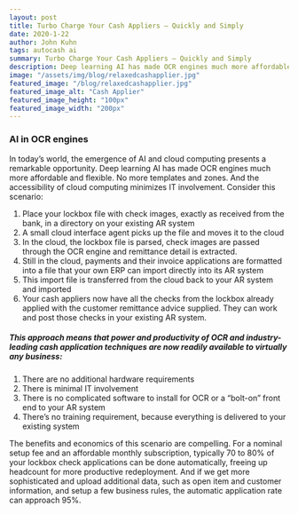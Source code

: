 ```yaml
---
layout: post
title: Turbo Charge Your Cash Appliers – Quickly and Simply 
date: 2020-1-22
author: John Kuhn
tags: autocash ai
summary: Turbo Charge Your Cash Appliers – Quickly and Simply 
description: Deep learning AI has made OCR engines much more affordable and flexible.  No more templates and zones. 
image: "/assets/img/blog/relaxedcashapplier.jpg"
featured_image: "/blog/relaxedcashapplier.jpg"
featured_image_alt: "Cash Applier"
featured_image_height: "100px"
featured_image_width: "200px"
---
```


### AI in OCR engines

In today’s world, the emergence of AI and cloud computing presents a remarkable opportunity.  Deep learning AI has made OCR engines much more affordable and flexible.  No more templates and zones.  And the accessibility of cloud computing minimizes IT involvement.  Consider this scenario: 

1. Place your lockbox file with check images, exactly as received from the bank, in a directory on your existing AR system 
2. A small cloud interface agent picks up the file and moves it to the cloud 
3. In the cloud, the lockbox file is parsed, check images are passed through the OCR engine and remittance detail is extracted. 
4. Still in the cloud, payments and their invoice applications are formatted into a file that your own ERP can import directly into its AR system 
5. This import file is transferred from the cloud back to your AR system and imported 
6. Your cash appliers now have all the checks from the lockbox already applied with the customer remittance advice supplied.  They can work and post those checks in your existing AR system. 


##### This approach means that power and productivity of OCR and industry-leading cash application techniques are now readily available to virtually any business: 

1. There are no additional hardware requirements 
2. There is minimal IT involvement 
3. There is no complicated software to install for OCR or a “bolt-on” front end to your AR system 
4. There’s no training requirement, because everything is delivered to your existing system 

 
The benefits and economics of this scenario are compelling.  For a nominal setup fee and an affordable monthly subscription, typically 70 to 80% of your lockbox check applications can be done automatically, freeing up headcount for more productive redeployment.  And if we get more sophisticated and upload additional data, such as open item and customer information, and setup a few business rules, the automatic application rate can approach 95%.   

 